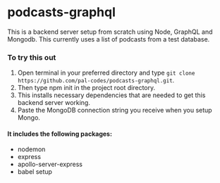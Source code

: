# podcasts-graphql
This is a backend server setup from scratch using Node, GraphQL and Mongodb.
This currently uses a list of podcasts from a test database. 

### To try this out

1. Open terminal in your preferred directory and type `git clone https://github.com/pal-codes/podcasts-graphql.git`.
2. Then type npm init in the project root directory.
3. This installs necessary dependencies that are needed to get this backend server working.
4. Paste the MongoDB connection string you receive when you setup Mongo.

#### It includes the following packages: 
- nodemon
- express
- apollo-server-express
- babel setup
